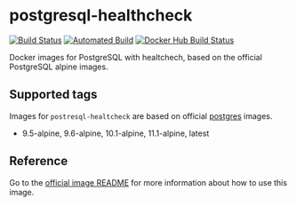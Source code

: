 # postgresql-healthcheck

[![Build Status](https://api.travis-ci.org/jotum/postgres-healthcheck.svg?branch=master)](https://travis-ci.org/jotum/postgres-healtcheck)
[![Automated Build](https://img.shields.io/docker/cloud/automated/jotum/postgres-healthcheck.svg)](https://hub.docker.com/r/jotum/postgres-healthcheck)
[![Docker Hub Build Status](https://img.shields.io/docker/cloud/build/jotum/postgres-healthcheck.svg)](https://hub.docker.com/r/jotum/postgres-healthcheck)

Docker images for PostgreSQL with healtchech, based on the official PostgreSQL alpine images.

## Supported tags

Images for `postresql-healtcheck` are based on official [postgres](https://hub.docker.com/_/postgres)
images.

* 9.5-alpine, 9.6-alpine, 10.1-alpine, 11.1-alpine, latest

## Reference

Go to the [official image README](https://hub.docker.com/_/postgres?tab=description) for more information about how to use this image.
